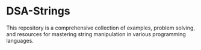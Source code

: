 # DSA-Strings
This repository is a comprehensive collection of examples, problem solving, and resources for mastering string manipulation in various programming languages.
